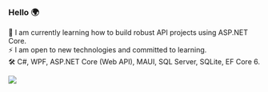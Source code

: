 ### Hello 🌍

🔭 I am currently learning how to build robust API projects using ASP.NET Core.
\
⚡ I am open to new technologies and committed to learning.
\
🛠️ C#, WPF, ASP.NET Core (Web API), MAUI, SQL Server, SQLite, EF Core 6.

<p>
 <a href="#" alt="Moien Tajik's github stats">
  <img src="https://github-readme-stats.vercel.app/api?username=ZadokJoshua&theme=tokyonight&show_icons=true" />
 </a>
</p>
